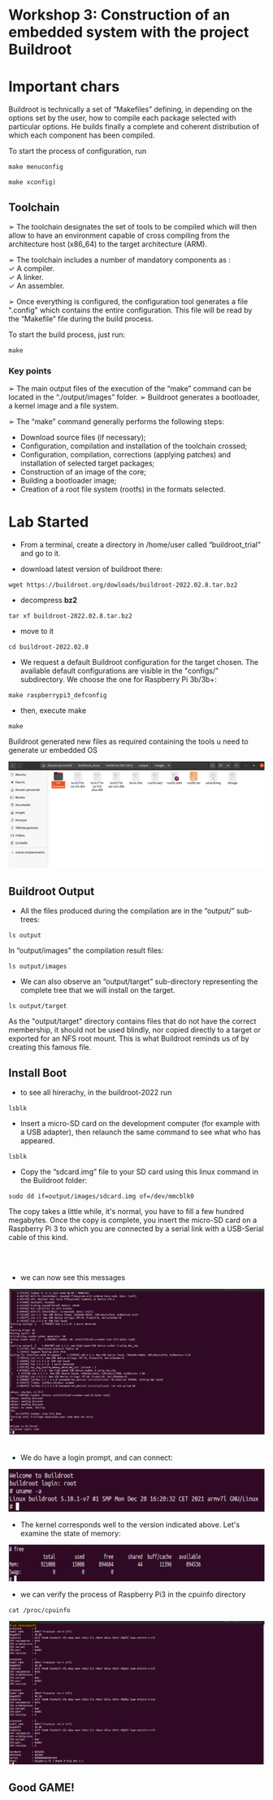 # Workshop 3: Construction of an embedded system with the project Buildroot


# Important chars
Buildroot is technically a set of “Makefiles” defining, in
depending on the options set by the user, how to compile
each package selected with particular options. He builds
finally a complete and coherent distribution of which each component
has been compiled.


To start the process of configuration, run

```
make menuconfig 
```


```
make xconfig)
```

## Toolchain
➢ The toolchain designates the set of tools to be compiled which will then allow
to have an environment capable of cross compiling from the architecture
host (x86_64) to the target architecture (ARM).

➢ The toolchain includes a number of mandatory components
as : <br>
✓ A compiler.<br>
✓ A linker.<br>
✓ An assembler.<br>

➢ Once everything is configured, the configuration tool generates a file
".config" which contains the entire configuration. This file will be read
by the “Makefile” file during the build process.


To start the build process, just run:

```
make
```

### Key points
➢ The main output files of the execution of the “make” command
can be located in the “./output/images” folder.
➢ Buildroot generates a bootloader, a kernel image and a
file system.

➢ The “make” command generally performs the following steps:
- Download source files (if necessary);
- Configuration, compilation and installation of the toolchain
crossed;
- Configuration, compilation, corrections (applying patches) and
installation of selected target packages;
- Construction of an image of the core;
- Building a bootloader image;
- Creation of a root file system (rootfs) in the formats
selected.


# Lab Started

- From a terminal, create a directory in /home/user called
“buildroot_trial” and go to it.

- download latest version of buildroot there:

```
wget https://buildroot.org/dowloads/buildroot-2022.02.8.tar.bz2
```

- decompress **bz2**



```
tar xf buildroot-2022.02.8.tar.bz2
```


- move to it

```
cd buildroot-2022.02.8
```

- We request a default Buildroot configuration for the target
chosen. The available default configurations are visible in the "configs/" subdirectory. We choose the one for Raspberry Pi
3b/3b+:

```
make raspberrypi3_defconfig 
```

- then, execute make


```
make 
```

Buildroot generated new files as required containing the tools u need to generate ur embedded OS

<img src="tools.png">



## Buildroot Output

- All the files produced during the compilation are in the “output/” sub-trees:


```
ls output
```

   In “output/images” the compilation result files:

```
ls output/images
```

- We can also observe an “output/target” sub-directory representing the complete tree that we will install on the target.

```
ls output/target

```
As the "output/target" directory contains files that do not have the correct membership, it should not be used blindly, nor copied directly to a target or exported for an NFS root mount. This is what Buildroot reminds us of by creating this famous file.


## Install Boot

- to see all hirerachy, in the buildroot-2022 run


```
lsblk
```

- Insert a micro-SD card on the development computer (for example with a USB adapter), then relaunch the same command to see what
who has appeared.

```
lsblk
```

- Copy the “sdcard.img” file to your SD card using this linux command in the Buildroot folder:

```
sudo dd if=output/images/sdcard.img of=/dev/mmcblk0
```

The copy takes a little while, it's normal, you have to fill a few hundred megabytes. Once the copy is complete, you insert the micro-SD card on a Raspberry Pi 3 to which you are connected by a serial link with a USB-Serial cable of this kind.

<br>
<br>


- we can now see this messages

<img src="msg.png">

<br>
<br>

-  We do have a login prompt, and can connect:
  
<img src="login.png">

- The kernel corresponds well to the version indicated above. Let's examine the state of memory:
<img src="memory.png">



- we can verify the process of Raspberry Pi3 in the cpuinfo directory


```
cat /proc/cpuinfo
```

<img src="verify.png">

## Good GAME!